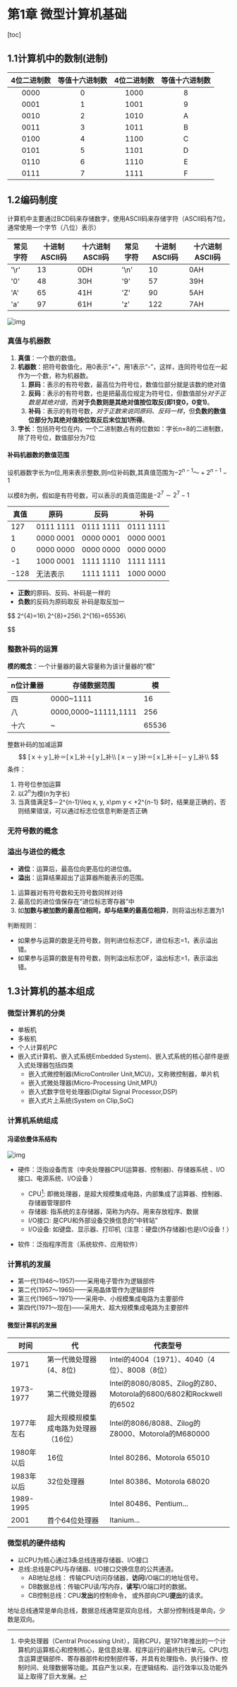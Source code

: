 # 第1章 微型计算机基础

[toc]

## 1.1计算机中的**数制**(进制)

| 4位二进制数 | 等值十六进制数 | 4位二进制数 | 等值十六进制数 |
| :---------: | :------------: | :---------: | :------------: |
|    0000     |       0        |    1000     |       8        |
|    0001     |       1        |    1001     |       9        |
|    0010     |       2        |    1010     |       A        |
|    0011     |       3        |    1011     |       B        |
|    0100     |       4        |    1100     |       C        |
|    0101     |       5        |    1101     |       D        |
|    0110     |       6        |    1110     |       E        |
|    0111     |       7        |    1111     |       F        |

## 1.2编**码制**度

计算机中主要通过BCD码来存储数字，使用ASCII码来存储字符（ASCII码有7位，通常使用一个字节（八位）表示）

|常见字符|十进制ASCII码|十六进制ASCII码|常见字符|十进制ASCII码|十六进制ASCII码|
|-------|------------|---------------|-------|------------|---------------|
|'\r'|13|0DH|'\n'|10|0AH|
|'0'|48|30H|'9'|57|39H|
|'A'|65|41H|'Z'|90|5AH|
|'a'|97|61H|'z'|122|7AH|

![img](图片.assets/ascii表.jpg)

### 真值与机器数

1. **真值**：一个数的数值。
2. **机器数**：把符号数值化，用0表示“+”，用1表示“-”，这样，连同符号位在一起作为一个数，称为机器数。
   1. **原码**：表示的有符号数，最高位为符号位，数值位部分就是该数的绝对值
   2. **反码**：表示的有符号数，也是把最高位规定为符号位，但数值部分*对于正数是其绝对值*，而**对于负数则是其绝对值按位取反(即1变0，0变1)**。
   3. **补码**：表示的有符号数，*对于正数来说同原码、反码一样*，但**负数的数值位部分为其绝对值按位取反后末位加1所得**。
3. **字长**：包括符号位在内，一个二进制数占有的位数如：字长n=8的二进制数，除了符号位，数值部分为7位

#### 补码机器数的数值范围

设机器数字长为n位,用来表示整数,则n位补码数,其真值范围为$-2^{n-1} ～ +2^{n-1} - 1$

以模8为例，假如是有符号数，可以表示的真值范围是$-2^7\sim 2^7-1$

|真值|原码|反码|补码|
|----|---|----|---|
|127|0111 1111|0111 1111|0111 1111|
|1|0000 0001|0000 0001|0000 0001|
|0|0000 0000|0000 0000|0000 0000|
|-1|1000 0001|1111 1110|1111 1111|
|-128|无法表示|1111 1111|1000 0000|

- **正数**的原码、反码、补码是一样的
- **负数**的反码为原码取反 补码是取反加一

$$
2^{4}=16\\
2^{8}=256\\
2^{16}=65536\\

$$

### 整数补码的运算

**模的概念**：一个计量器的最大容量称为该计量器的“模”

|n位计量器|存储数据范围|模|
|----|----|-----|
|四|0000~1111|16|
|八|0000,0000~11111,1111|256|
|十六|~|65536|
 整数补码的加减运算
$$
[ｘ＋ｙ]_补＝[ｘ]_补＋[ｙ]_补\\
[ｘ－ｙ]补＝[ｘ]_补＋[－ｙ]_补\\
$$
条件：

1. 符号位参加运算
2. 以$2^n$为模(*n*为字长)
3. 当真值满足$－2^{n-1}\leq x, y, x\pm y < +2^{n-1} $时，结果是正确的，否则结果错误，可以通过标志位信息判断是否正确

### 无符号数的概念

### 溢出与进位的概念

- **进位**：运算后，最高位向更高位的进位值。
- **溢出**：运算结果超出了运算器所能表示的范围。

1. 运算器对有符号数和无符号数同样对待
2. 最高位的进位值保存在“进位标志寄存器”中
3. 如**加数与被加数的最高位相同，却与结果的最高位相异**，则将溢出标志置为1

判断规则：

- 如果参与运算的数是无符号数，则判进位标志CF，进位标志=1，表示溢出错。
- 如果参与运算的数是有符号数，则判溢出标志OF，溢出标志=1，表示溢出错。

## 1.3计算机的基本**组成**

### 微型计算机的分类

- 单板机
- 多板机
- 个人计算机PC
- 嵌入式计算机、嵌入式系统Embedded System)、嵌入式系统的核心部件是嵌入式处理器包括四类
  - 嵌入式微控制器(MicroController Unit,MCU)，又称微控制器，单片机
  - 嵌入式微处理器(Micro-Processing Unit,MPU)
  - 嵌入式数字信号处理器(Digital Signal Processor,DSP)
  - 嵌入式片上系统(System on Clip,SoC)

### 计算机系统组成

#### 冯诺依曼体系结构

![img](图片.assets/1489371-20200205122018370-1525459707.png)

- 硬件：泛指设备而言（中央处理器CPU(运算器、控制器)、存储器系统 、I/O接口、电源系统、I/O设备 ）
  - CPU[^131]: 即微处理器，是超大规模集成电路，内部集成了运算器、控制器、存储器管理部件
  - 存储器: 指系统的主存储器，简称为内存。用来存放程序、数据
  - I/O接口: 是CPU和外部设备交换信息的“中转站”
  - I/O设备: 如键盘、显示器、打印机（注意：硬盘(外存储器)也是I/O设备！）

- 软件：泛指程序而言（系统软件、应用软件）

  [^131]:中央处理器（Central Processing Unit），简称CPU，是1971年推出的一个计算机的运算核心和控制核心，是信息处理、程序运行的最终执行单元。CPU包含运算逻辑部件、寄存器部件和控制部件等，并具有处理指令、执行操作、控制时间、处理数据等功能。其自产生以来，在逻辑结构、运行效率以及功能外延上取得了巨大发展。

### 计算机的发展

- 第一代(1946～1957)——采用电子管作为逻辑部件
- 第二代(1957～1965)——采用晶体管作为逻辑部件
- 第三代(1965～1971)——采用中、小规模集成电路为主要部件
- 第四代(1971～现在)——采用大、超大规模集成电路为主要部件

#### 微型计算机的发展

| 时间       | 代                                   | 代表型号                                                     |
| ---------- | ------------------------------------ | ------------------------------------------------------------ |
| 1971       | 第一代微处理器(4、8位)               | Intel的4004（1971）、4040（4位）、8008（8位）                |
| 1973-1977  | 第二代微处理器                       | Intel的8080/8085、Zilog的Z80、Motorola的6800/6802和Rockwell的6502 |
| 1977年左右 | 超大规模规模集成电路为处理器（16位） | Intel的8086/8088、Zilog的Z8000、Motorola的M680000            |
| 1980年以后 | 16位                                 | Intel 80286、Motorola 65010                                  |
| 1983年以后 | 32位处理器                           | Intel 80386、Motorola 68020                                  |
| 1989-1995  |                                      | Intel 80486、Pentium...                                      |
| 2001       | 首个64位处理器                       | Itanium...                                                   |

### 微型机的硬件结构

- 以CPU为核心通过3条总线连接存储器、I/O接口
- 总线:总线是CPU与存储器、I/O接口交换信息的公共通道。
  - AB地址总线： 传输CPU访问存储器，**访问**I/O端口的地址信号。
  - DB数据总线：传输CPU读/写内存，**读写**I/O端口时的数据。
  - CB控制总线：CPU**发出**的控制命令， 或外部向CPU**提出**的请求。

地址总线通常是单向总线，数据总线通常是双向总线， 大部分控制线是单向，少数是双向。
